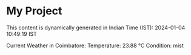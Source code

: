 # My Project

This content is dynamically generated in Indian Time (IST): 2024-01-04 10:49:19 IST


Current Weather in Coimbatore:
Temperature: 23.88 °C
Condition: mist
